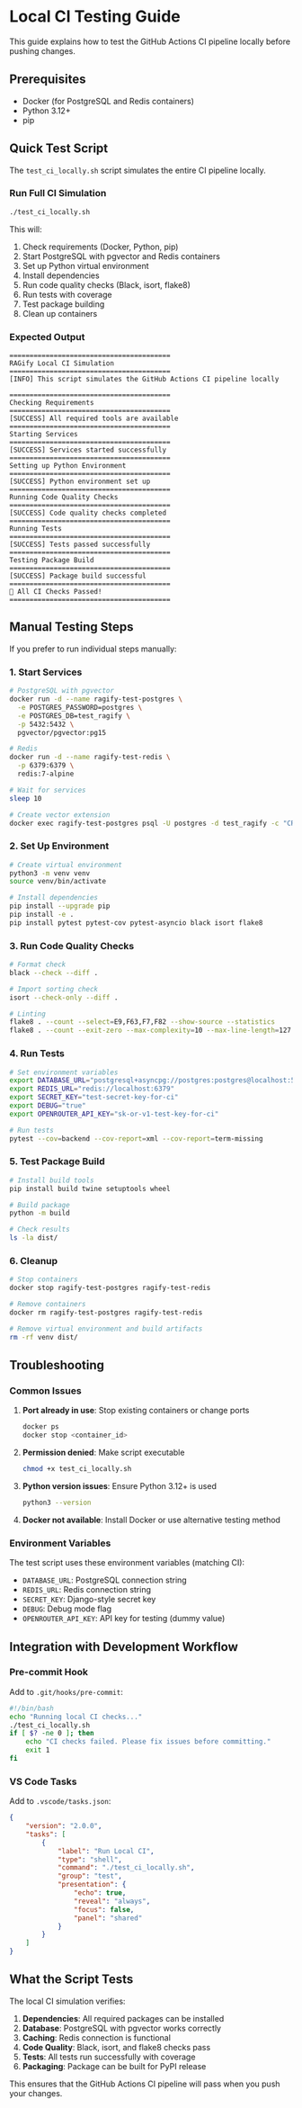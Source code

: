 # Local CI Testing Guide

This guide explains how to test the GitHub Actions CI pipeline locally before pushing changes.

## Prerequisites

- Docker (for PostgreSQL and Redis containers)
- Python 3.12+
- pip

## Quick Test Script

The `test_ci_locally.sh` script simulates the entire CI pipeline locally.

### Run Full CI Simulation

```bash
./test_ci_locally.sh
```

This will:
1. Check requirements (Docker, Python, pip)
2. Start PostgreSQL with pgvector and Redis containers
3. Set up Python virtual environment
4. Install dependencies
5. Run code quality checks (Black, isort, flake8)
6. Run tests with coverage
7. Test package building
8. Clean up containers

### Expected Output

```
========================================
RAGify Local CI Simulation
========================================
[INFO] This script simulates the GitHub Actions CI pipeline locally

========================================
Checking Requirements
========================================
[SUCCESS] All required tools are available
========================================
Starting Services
========================================
[SUCCESS] Services started successfully
========================================
Setting up Python Environment
========================================
[SUCCESS] Python environment set up
========================================
Running Code Quality Checks
========================================
[SUCCESS] Code quality checks completed
========================================
Running Tests
========================================
[SUCCESS] Tests passed successfully
========================================
Testing Package Build
========================================
[SUCCESS] Package build successful
========================================
🎉 All CI Checks Passed!
========================================
```

## Manual Testing Steps

If you prefer to run individual steps manually:

### 1. Start Services

```bash
# PostgreSQL with pgvector
docker run -d --name ragify-test-postgres \
  -e POSTGRES_PASSWORD=postgres \
  -e POSTGRES_DB=test_ragify \
  -p 5432:5432 \
  pgvector/pgvector:pg15

# Redis
docker run -d --name ragify-test-redis \
  -p 6379:6379 \
  redis:7-alpine

# Wait for services
sleep 10

# Create vector extension
docker exec ragify-test-postgres psql -U postgres -d test_ragify -c "CREATE EXTENSION IF NOT EXISTS vector;"
```

### 2. Set Up Environment

```bash
# Create virtual environment
python3 -m venv venv
source venv/bin/activate

# Install dependencies
pip install --upgrade pip
pip install -e .
pip install pytest pytest-cov pytest-asyncio black isort flake8
```

### 3. Run Code Quality Checks

```bash
# Format check
black --check --diff .

# Import sorting check
isort --check-only --diff .

# Linting
flake8 . --count --select=E9,F63,F7,F82 --show-source --statistics
flake8 . --count --exit-zero --max-complexity=10 --max-line-length=127 --statistics
```

### 4. Run Tests

```bash
# Set environment variables
export DATABASE_URL="postgresql+asyncpg://postgres:postgres@localhost:5432/test_ragify"
export REDIS_URL="redis://localhost:6379"
export SECRET_KEY="test-secret-key-for-ci"
export DEBUG="true"
export OPENROUTER_API_KEY="sk-or-v1-test-key-for-ci"

# Run tests
pytest --cov=backend --cov-report=xml --cov-report=term-missing
```

### 5. Test Package Build

```bash
# Install build tools
pip install build twine setuptools wheel

# Build package
python -m build

# Check results
ls -la dist/
```

### 6. Cleanup

```bash
# Stop containers
docker stop ragify-test-postgres ragify-test-redis

# Remove containers
docker rm ragify-test-postgres ragify-test-redis

# Remove virtual environment and build artifacts
rm -rf venv dist/
```

## Troubleshooting

### Common Issues

1. **Port already in use**: Stop existing containers or change ports
   ```bash
   docker ps
   docker stop <container_id>
   ```

2. **Permission denied**: Make script executable
   ```bash
   chmod +x test_ci_locally.sh
   ```

3. **Python version issues**: Ensure Python 3.12+ is used
   ```bash
   python3 --version
   ```

4. **Docker not available**: Install Docker or use alternative testing method

### Environment Variables

The test script uses these environment variables (matching CI):

- `DATABASE_URL`: PostgreSQL connection string
- `REDIS_URL`: Redis connection string
- `SECRET_KEY`: Django-style secret key
- `DEBUG`: Debug mode flag
- `OPENROUTER_API_KEY`: API key for testing (dummy value)

## Integration with Development Workflow

### Pre-commit Hook

Add to `.git/hooks/pre-commit`:

```bash
#!/bin/bash
echo "Running local CI checks..."
./test_ci_locally.sh
if [ $? -ne 0 ]; then
    echo "CI checks failed. Please fix issues before committing."
    exit 1
fi
```

### VS Code Tasks

Add to `.vscode/tasks.json`:

```json
{
    "version": "2.0.0",
    "tasks": [
        {
            "label": "Run Local CI",
            "type": "shell",
            "command": "./test_ci_locally.sh",
            "group": "test",
            "presentation": {
                "echo": true,
                "reveal": "always",
                "focus": false,
                "panel": "shared"
            }
        }
    ]
}
```

## What the Script Tests

The local CI simulation verifies:

1. **Dependencies**: All required packages can be installed
2. **Database**: PostgreSQL with pgvector works correctly
3. **Caching**: Redis connection is functional
4. **Code Quality**: Black, isort, and flake8 checks pass
5. **Tests**: All tests run successfully with coverage
6. **Packaging**: Package can be built for PyPI release

This ensures that the GitHub Actions CI pipeline will pass when you push your changes.